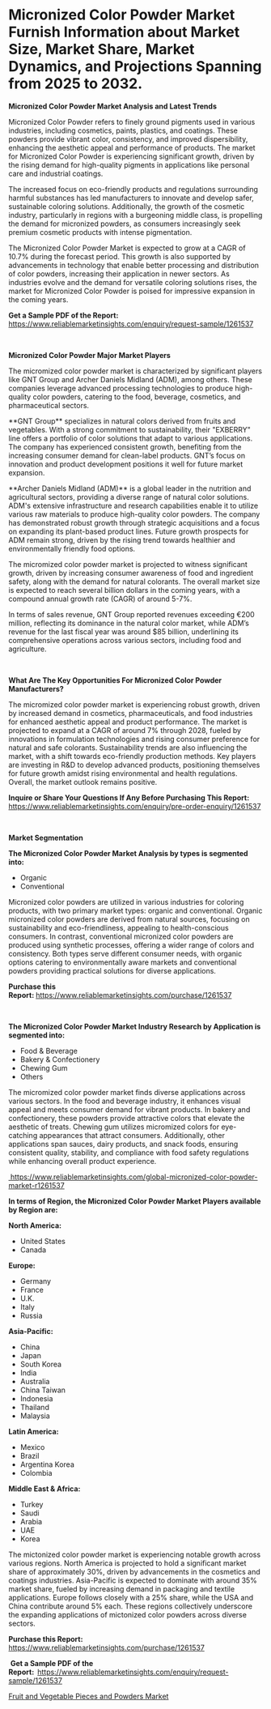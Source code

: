 <p><h1>Micronized Color Powder Market Furnish Information about Market Size, Market Share, Market Dynamics, and Projections Spanning from 2025 to 2032.</h1></p><p><strong>Micronized Color Powder Market Analysis and Latest Trends</strong></p>
<p><p>Micronized Color Powder refers to finely ground pigments used in various industries, including cosmetics, paints, plastics, and coatings. These powders provide vibrant color, consistency, and improved dispersibility, enhancing the aesthetic appeal and performance of products. The market for Micronized Color Powder is experiencing significant growth, driven by the rising demand for high-quality pigments in applications like personal care and industrial coatings.</p><p>The increased focus on eco-friendly products and regulations surrounding harmful substances has led manufacturers to innovate and develop safer, sustainable coloring solutions. Additionally, the growth of the cosmetic industry, particularly in regions with a burgeoning middle class, is propelling the demand for micronized powders, as consumers increasingly seek premium cosmetic products with intense pigmentation.</p><p>The Micronized Color Powder Market is expected to grow at a CAGR of 10.7% during the forecast period. This growth is also supported by advancements in technology that enable better processing and distribution of color powders, increasing their application in newer sectors. As industries evolve and the demand for versatile coloring solutions rises, the market for Micronized Color Powder is poised for impressive expansion in the coming years.</p></p>
<p><strong>Get a Sample PDF of the Report:&nbsp;</strong> <a href="https://www.reliablemarketinsights.com/enquiry/request-sample/1261537?utm_campaign=2636&utm_medium=2&utm_source=Github&utm_content=ia&utm_term=07042025&utm_id=micronized-color-powder">https://www.reliablemarketinsights.com/enquiry/request-sample/1261537</a></p>
<p>&nbsp;</p>
<p><strong>Micronized Color Powder Major Market Players</strong></p>
<p><p>The micromized color powder market is characterized by significant players like GNT Group and Archer Daniels Midland (ADM), among others. These companies leverage advanced processing technologies to produce high-quality color powders, catering to the food, beverage, cosmetics, and pharmaceutical sectors.</p><p>**GNT Group** specializes in natural colors derived from fruits and vegetables. With a strong commitment to sustainability, their "EXBERRY" line offers a portfolio of color solutions that adapt to various applications. The company has experienced consistent growth, benefiting from the increasing consumer demand for clean-label products. GNT’s focus on innovation and product development positions it well for future market expansion.</p><p>**Archer Daniels Midland (ADM)** is a global leader in the nutrition and agricultural sectors, providing a diverse range of natural color solutions. ADM's extensive infrastructure and research capabilities enable it to utilize various raw materials to produce high-quality color powders. The company has demonstrated robust growth through strategic acquisitions and a focus on expanding its plant-based product lines. Future growth prospects for ADM remain strong, driven by the rising trend towards healthier and environmentally friendly food options.</p><p>The micromized color powder market is projected to witness significant growth, driven by increasing consumer awareness of food and ingredient safety, along with the demand for natural colorants. The overall market size is expected to reach several billion dollars in the coming years, with a compound annual growth rate (CAGR) of around 5-7%.</p><p>In terms of sales revenue, GNT Group reported revenues exceeding €200 million, reflecting its dominance in the natural color market, while ADM’s revenue for the last fiscal year was around $85 billion, underlining its comprehensive operations across various sectors, including food and agriculture.</p></p>
<p>&nbsp;</p>
<p><strong>What Are The Key Opportunities For Micronized Color Powder Manufacturers?</strong></p>
<p><p>The micromized color powder market is experiencing robust growth, driven by increased demand in cosmetics, pharmaceuticals, and food industries for enhanced aesthetic appeal and product performance. The market is projected to expand at a CAGR of around 7% through 2028, fueled by innovations in formulation technologies and rising consumer preference for natural and safe colorants. Sustainability trends are also influencing the market, with a shift towards eco-friendly production methods. Key players are investing in R&D to develop advanced products, positioning themselves for future growth amidst rising environmental and health regulations. Overall, the market outlook remains positive.</p></p>
<p><strong>Inquire or Share Your Questions If Any Before Purchasing This Report:</strong> <a href="https://www.reliablemarketinsights.com/enquiry/pre-order-enquiry/1261537?utm_campaign=2636&utm_medium=2&utm_source=Github&utm_content=ia&utm_term=07042025&utm_id=micronized-color-powder">https://www.reliablemarketinsights.com/enquiry/pre-order-enquiry/1261537</a></p>
<p>&nbsp;</p>
<p><strong>Market Segmentation</strong></p>
<p><strong>The Micronized Color Powder Market Analysis by types is segmented into:</strong></p>
<p><ul><li>Organic</li><li>Conventional</li></ul></p>
<p><p>Micronized color powders are utilized in various industries for coloring products, with two primary market types: organic and conventional. Organic micronized color powders are derived from natural sources, focusing on sustainability and eco-friendliness, appealing to health-conscious consumers. In contrast, conventional micronized color powders are produced using synthetic processes, offering a wider range of colors and consistency. Both types serve different consumer needs, with organic options catering to environmentally aware markets and conventional powders providing practical solutions for diverse applications.</p></p>
<p><strong>Purchase this Report:&nbsp;</strong><a href="https://www.reliablemarketinsights.com/purchase/1261537?utm_campaign=2636&utm_medium=2&utm_source=Github&utm_content=ia&utm_term=07042025&utm_id=micronized-color-powder">https://www.reliablemarketinsights.com/purchase/1261537</a></p>
<p>&nbsp;</p>
<p><strong>The Micronized Color Powder Market Industry Research by Application is segmented into:</strong></p>
<p><ul><li>Food & Beverage</li><li>Bakery & Confectionery</li><li>Chewing Gum</li><li>Others</li></ul></p>
<p><p>The micromized color powder market finds diverse applications across various sectors. In the food and beverage industry, it enhances visual appeal and meets consumer demand for vibrant products. In bakery and confectionery, these powders provide attractive colors that elevate the aesthetic of treats. Chewing gum utilizes micromized colors for eye-catching appearances that attract consumers. Additionally, other applications span sauces, dairy products, and snack foods, ensuring consistent quality, stability, and compliance with food safety regulations while enhancing overall product experience.</p></p>
<p><a href="https://www.reliablemarketinsights.com/global-micronized-color-powder-market-r1261537?utm_campaign=2636&utm_medium=2&utm_source=Github&utm_content=ia&utm_term=07042025&utm_id=micronized-color-powder">&nbsp;https://www.reliablemarketinsights.com/global-micronized-color-powder-market-r1261537</a></p>
<p><strong>In terms of Region, the Micronized Color Powder Market Players available by Region are:</strong></p>
<p>
    <p> <strong> North America: </strong>
        <ul>
            <li>United States</li>
            <li>Canada</li>
        </ul>
        </p> 
    <p> <strong> Europe: </strong>
        <ul>
            <li>Germany</li>
            <li>France</li>
            <li>U.K.</li>
            <li>Italy</li>
            <li>Russia</li>
        </ul>
        </p> 
    <p> <strong> Asia-Pacific: </strong>
        <ul>
            <li>China</li>
            <li>Japan</li>
            <li>South Korea</li>
            <li>India</li>
            <li>Australia</li>
            <li>China Taiwan</li>
            <li>Indonesia</li>
            <li>Thailand</li>
            <li>Malaysia</li>
        </ul>
        </p> 
    <p> <strong> Latin America: </strong>
        <ul>
            <li>Mexico</li>
            <li>Brazil</li>
            <li>Argentina Korea</li>
            <li>Colombia</li>
        </ul>
        </p> 
    <p> <strong> Middle East & Africa: </strong>
        <ul>
            <li>Turkey</li>
            <li>Saudi</li>
            <li>Arabia</li>
            <li>UAE</li>
            <li>Korea</li>
        </ul>
    </p>
    </p>
<p><p>The mictonized color powder market is experiencing notable growth across various regions. North America is projected to hold a significant market share of approximately 30%, driven by advancements in the cosmetics and coatings industries. Asia-Pacific is expected to dominate with around 35% market share, fueled by increasing demand in packaging and textile applications. Europe follows closely with a 25% share, while the USA and China contribute around 5% each. These regions collectively underscore the expanding applications of mictonized color powders across diverse sectors.</p></p>
<p><strong>Purchase this Report: </strong><a href="https://www.reliablemarketinsights.com/purchase/1261537?utm_campaign=2636&utm_medium=2&utm_source=Github&utm_content=ia&utm_term=07042025&utm_id=micronized-color-powder">https://www.reliablemarketinsights.com/purchase/1261537</a></p>
<p>&nbsp;<strong>Get a Sample PDF of the Report:&nbsp;&nbsp;</strong><a href="https://www.reliablemarketinsights.com/enquiry/request-sample/1261537?utm_campaign=2636&utm_medium=2&utm_source=Github&utm_content=ia&utm_term=07042025&utm_id=micronized-color-powder">https://www.reliablemarketinsights.com/enquiry/request-sample/1261537</a></p>
<p><strong></strong></p>
<p><p><a href="https://github.com/pelahotayabe/Market-Research-Report-List-1/blob/main/fruit-and-vegetable-pieces-and-powders-market.md?utm_campaign=2636&utm_medium=2&utm_source=Github&utm_content=ia&utm_term=07042025&utm_id=micronized-color-powder">Fruit and Vegetable Pieces and Powders Market</a></p></p>